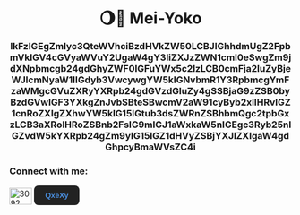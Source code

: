 <h1 align="center">🌖🐓 Mei-Yoko</h1>
<h3 align="center">IkFzIGEgZmlyc3QteWVhciBzdHVkZW50LCBJIGhhdmUgZ2FpbmVkIGV4cGVyaWVuY2UgaW4gY3liZXJzZWN1cml0eSwgZm9jdXNpbmcgb24gdGhyZWF0IGFuYWx5c2lzLCB0cmFja2luZyBjeWJlcmNyaW1lIGdyb3VwcywgYW5kIGNvbmR1Y3RpbmcgYmFzaWMgcGVuZXRyYXRpb24gdGVzdGluZy4gSSBjaG9zZSB0byBzdGVwIGF3YXkgZnJvbSBteSBwcmV2aW91cyByb2xlIHRvIGZ1cnRoZXIgZXhwYW5kIG15IGtub3dsZWRnZSBhbmQgc2tpbGxzLCB3aXRoIHRoZSBnb2FsIG9mIGJ1aWxkaW5nIGEgc3Ryb25nIGZvdW5kYXRpb24gZm9yIG15IGZ1dHVyZSBjYXJlZXIgaW4gdGhpcyBmaWVsZC4i</h3>

<h3 align="left">Connect with me:</h3>
<p align="left">
<a href="https://discord.gg/3092" target="blank"><img align="center" src="https://raw.githubusercontent.com/rahuldkjain/github-profile-readme-generator/master/src/images/icons/Social/discord.svg" alt="3092" height="30" width="40" /></a>
<a href="https://http://127.0.0.1:5500/index.html#" target="_blank">
  <button style="padding: 10px 20px; border-radius: 8px; background-color: #222; color: #4a90e2; font-weight: bold; border: none; cursor: pointer;">
    QxeXy
  </button>
</a>
</p>
